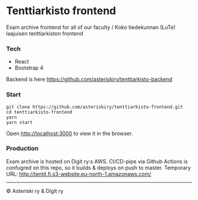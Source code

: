 # Tenttiarkisto frontend

Exam archive frontend for all of our faculty / Koko tiedekunnan (LuTe) laajuisen tenttiarkiston frontend

### Tech
- React
- Bootstrap 4

Backend is here <https://github.com/asteriskiry/tenttiarkisto-backend>

### Start

```
git clone https://github.com/asteriskiry/tenttiarkisto-frontend.git
cd tenttiarkisto-frontend
yarn
yarn start
```

Open [http://localhost:3000](http://localhost:3000) to view it in the browser.

### Production

Exam archive is hosted on Digit ry:s AWS. CI/CD-pipe via Github Actions is confugred on this repo, so it builds & deploys on push to master. Temporary URL: <http://tentit.fi.s3-website.eu-north-1.amazonaws.com/>

---
© Asteriski ry & Digit ry

